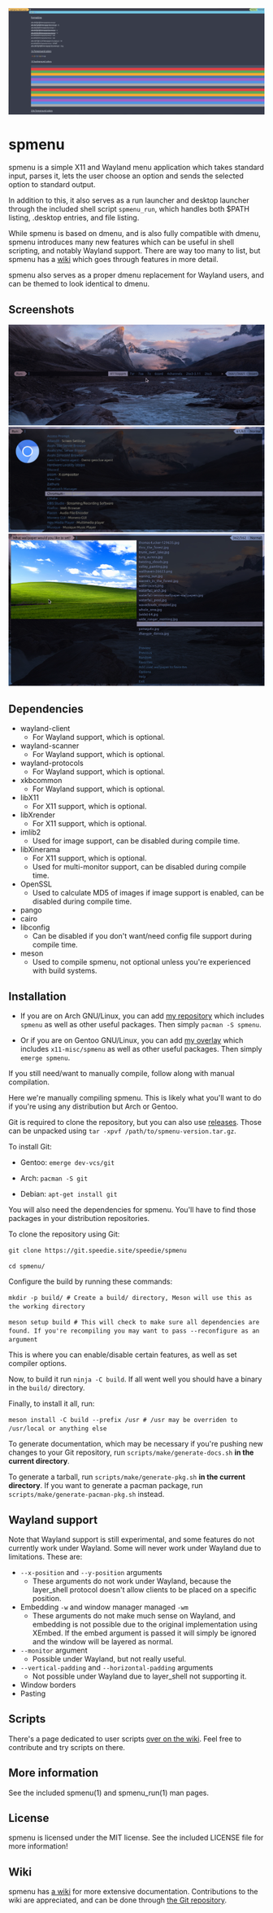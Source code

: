 ![preview](docs/spmenu-themes.gif)

spmenu
======

spmenu is a simple X11 and Wayland menu application which takes standard input, parses
it, lets the user choose an option and sends the selected option to standard output.

In addition to this, it also serves as a run launcher and desktop launcher
through the included shell script `spmenu_run`, which handles both $PATH
listing, .desktop entries, and file listing.

While spmenu is based on dmenu, and is also fully compatible with dmenu,
spmenu introduces many new features which can be useful in shell scripting,
and notably Wayland support. There are way too many to list, but spmenu has a
[wiki](https://spmenu.speedie.site) which goes through features in more detail.

spmenu also serves as a proper dmenu replacement for Wayland users, and
can be themed to look identical to dmenu.

## Screenshots

![typing](screenshots/typing.gif)
![.desktop launcher](screenshots/desktop-launcher.png)
![bliss](screenshots/bliss.png)

## Dependencies

- wayland-client
  - For Wayland support, which is optional.
- wayland-scanner
  - For Wayland support, which is optional.
- wayland-protocols
  - For Wayland support, which is optional.
- xkbcommon
  - For Wayland support, which is optional.
- libX11
  - For X11 support, which is optional.
- libXrender
  - For X11 support, which is optional.
- imlib2
  - Used for image support, can be disabled during compile time.
- libXinerama
  - For X11 support, which is optional.
  - Used for multi-monitor support, can be disabled during compile time.
- OpenSSL
  - Used to calculate MD5 of images if image support is enabled, can be
disabled during compile time.
- pango
- cairo
- libconfig
  - Can be disabled if you don't want/need config file support during compile time.
- meson
  - Used to compile spmenu, not optional unless you're experienced with build systems.

## Installation

- If you are on Arch GNU/Linux, you can add
[my repository](https://git.speedie.site/speedie/speedie-aur) which includes
`spmenu` as well as other useful packages. Then simply `pacman -S spmenu`.

- Or if you are on Gentoo GNU/Linux, you can add
[my overlay](https://git.speedie.site/speedie/speedie-overlay) which includes
`x11-misc/spmenu` as well as other useful packages. Then simply `emerge spmenu`.

If you still need/want to manually compile, follow along with manual compilation.

Here we're manually compiling spmenu. This is likely what you'll want to do
if you're using any distribution but Arch or Gentoo.

Git is required to clone the repository, but you can also use
[releases](https://ls.speedie.site). Those can be unpacked
using `tar -xpvf /path/to/spmenu-version.tar.gz`.

To install Git:

- Gentoo: `emerge dev-vcs/git`

- Arch: `pacman -S git`

- Debian: `apt-get install git`

You will also need the dependencies for spmenu. You'll
have to find those packages in your distribution repositories.

To clone the repository using Git:

`git clone https://git.speedie.site/speedie/spmenu`

`cd spmenu/`

Configure the build by running these commands:

`mkdir -p build/ # Create a build/ directory, Meson will use this as the working
directory`

`meson setup build # This will check to make sure all dependencies are found.
If you're recompiling you may want to pass --reconfigure as an argument`

This is where you can enable/disable certain features, as well as set
compiler options.

Now, to build it run `ninja -C build`. If all went well you should have a
binary in the `build/` directory.

Finally, to install it all, run:

`meson install -C build --prefix /usr # /usr may be overriden to /usr/local
or anything else`

To generate documentation, which may be necessary if you're pushing new changes
to your Git repository, run `scripts/make/generate-docs.sh` **in the current
directory**.

To generate a tarball, run `scripts/make/generate-pkg.sh` **in the current
directory**. If you want to generate a pacman package, run
`scripts/make/generate-pacman-pkg.sh` instead.

## Wayland support

Note that Wayland support is still experimental, and some features do not
currently work under Wayland. Some will never work under Wayland due to limitations.
These are:

- `--x-position` and `--y-position` arguments
  - These arguments do not work under Wayland, because the layer_shell
  protocol doesn't allow clients to be placed on a specific position.
- Embedding `-w` and window manager managed `-wm`
  - These arguments do not make much sense on Wayland, and embedding is not possible
  due to the original implementation using XEmbed. If the embed argument is passed
  it will simply be ignored and the window will be layered as normal.
- `--monitor` argument
  - Possible under Wayland, but not really useful.
- `--vertical-padding` and `--horizontal-padding` arguments
  - Not possible under Wayland due to layer_shell not supporting it.
- Window borders
- Pasting

## Scripts

There's a page dedicated to user scripts
[over on the wiki](https://spmenu.speedie.site/index.php/User+scripts). Feel
free to contribute and try scripts on there.

## More information

See the included spmenu(1) and spmenu_run(1) man pages.

## License

spmenu is licensed under the MIT license. See the included LICENSE file for
more information!

## Wiki

spmenu has [a wiki](https://spmenu.speedie.site) for more extensive
documentation. Contributions to the wiki are appreciated, and
can be done through [the Git repository](https://git.speedie.site/speedie/spmenu-wiki).
